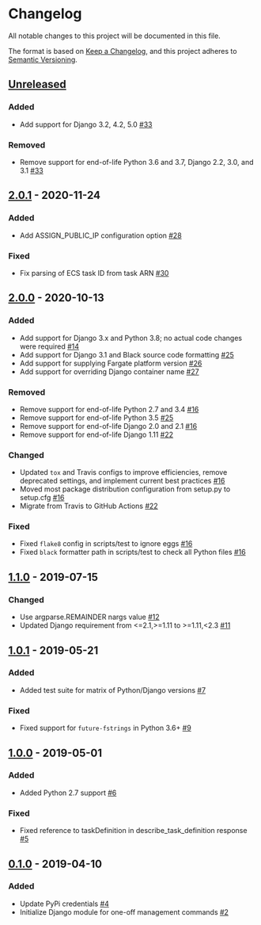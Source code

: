 # Changelog
All notable changes to this project will be documented in this file.

The format is based on [Keep a Changelog](https://keepachangelog.com/en/1.0.0/),
and this project adheres to [Semantic Versioning](https://semver.org/spec/v2.0.0.html).

## [Unreleased]

### Added
- Add support for Django 3.2, 4.2, 5.0 [#33](https://github.com/azavea/django-ecsmanage/pull/33)

### Removed
- Remove support for end-of-life Python 3.6 and 3.7, Django 2.2, 3.0, and 3.1 [#33](https://github.com/azavea/django-ecsmanage/pull/33)

## [2.0.1] - 2020-11-24
### Added
- Add ASSIGN_PUBLIC_IP configuration option [#28](https://github.com/azavea/django-ecsmanage/pull/28)

### Fixed
- Fix parsing of ECS task ID from task ARN [#30](https://github.com/azavea/django-ecsmanage/pull/30)

## [2.0.0] - 2020-10-13
### Added
- Add support for Django 3.x and Python 3.8; no actual code changes were required [#14](https://github.com/azavea/django-ecsmanage/pull/14)
- Add support for Django 3.1 and Black source code formatting [#25](https://github.com/azavea/django-ecsmanage/pull/25)
- Add support for supplying Fargate platform version [#26](https://github.com/azavea/django-ecsmanage/pull/26)
- Add support for overriding Django container name [#27](https://github.com/azavea/django-ecsmanage/pull/27)

### Removed
- Remove support for end-of-life Python 2.7 and 3.4 [#16](https://github.com/azavea/django-ecsmanage/pull/16)
- Remove support for end-of-life Python 3.5 [#25](https://github.com/azavea/django-ecsmanage/pull/25)
- Remove support for end-of-life Django 2.0 and 2.1 [#16](https://github.com/azavea/django-ecsmanage/pull/16)
- Remove support for end-of-life Django 1.11 [#22](https://github.com/azavea/django-ecsmanage/pull/22)

### Changed
- Updated `tox` and Travis configs to improve efficiencies, remove deprecated settings, and implement current best practices [#16](https://github.com/azavea/django-ecsmanage/pull/16)
- Moved most package distribution configuration from setup.py to setup.cfg [#16](https://github.com/azavea/django-ecsmanage/pull/16)
- Migrate from Travis to GitHub Actions [#22](https://github.com/azavea/django-ecsmanage/pull/22)

### Fixed
- Fixed `flake8` config in scripts/test to ignore eggs [#16](https://github.com/azavea/django-ecsmanage/pull/16)
- Fixed `black` formatter path in scripts/test to check all Python files [#16](https://github.com/azavea/django-ecsmanage/pull/16)

## [1.1.0] - 2019-07-15
### Changed
- Use argparse.REMAINDER nargs value [#12](https://github.com/azavea/django-ecsmanage/pull/12)
- Updated Django requirement from &lt;=2.1,>=1.11 to >=1.11,&lt;2.3 [#11](https://github.com/azavea/django-ecsmanage/pull/11)

## [1.0.1] - 2019-05-21
### Added
- Added test suite for matrix of Python/Django versions [#7](https://github.com/azavea/django-ecsmanage/pull/7)

### Fixed
- Fixed support for `future-fstrings` in Python 3.6+ [#9](https://github.com/azavea/django-ecsmanage/pull/9)

## [1.0.0] - 2019-05-01
### Added
- Added Python 2.7 support [#6](https://github.com/azavea/django-ecsmanage/pull/6)

### Fixed
- Fixed reference to taskDefinition in describe_task_definition response [#5](https://github.com/azavea/django-ecsmanage/pull/5)

## [0.1.0] - 2019-04-10
### Added
- Update PyPi credentials [#4](https://github.com/azavea/django-ecsmanage/pull/4)
- Initialize Django module for one-off management commands [#2](https://github.com/azavea/django-ecsmanage/pull/2)

[Unreleased]: https://github.com/azavea/django-ecsmanage/compare/2.0.1...HEAD
[2.0.1]: https://github.com/azavea/django-ecsmanage/compare/2.0.0...2.0.1
[2.0.0]: https://github.com/azavea/django-ecsmanage/compare/1.1.0...2.0.0
[1.1.0]: https://github.com/:azavea/django-ecsmanage/compare/1.0.1...1.1.0
[1.0.1]: https://github.com/:azavea/django-ecsmanage/compare/1.0.0...1.0.1
[1.0.0]: https://github.com/azavea/django-ecsmanage/compare/0.1.0...1.0.0
[0.1.0]: https://github.com/azavea/django-ecsmanage/releases/tag/0.1.0
